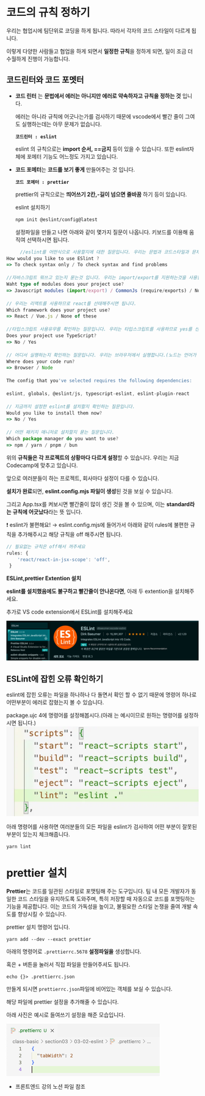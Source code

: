 # 코드의 규칙 정하기

우리는 협업시에 팀단위로 코딩을 하게 됩니다. 따라서 각자의 코드 스타일이 다르게 됩니다.

이렇게 다양한 사람들고 협업을 하게 되면서 **일정한 규칙**을 정하게 되면, 일이 조금 더 수월하게 진행이 가능합니다.

## 코드린터와 코드 포멧터

- **코드 린터** 는 **문법에서 에러는 아니지만 에러로 약속하자고 규칙을 정하는 것** 입니다.
    
    에러는 아니라 규칙에 어긋나는가를 검사하기 때문에 vscode에서 빨간 줄이 그여도 실행하는데는 아무 문제가 없습니다.
    
    **`코드린터 : eslint`**
    
    eslint 의 규칙으로는 **import 순서, ==금지** 등이 있을 수 있습니다. 또한 eslint자체에 포메터 기능도 어느정도 가지고 있습니다.
    

- **코드 포메터**는 **코드를 보기 좋게** 만들어주는 것 입니다.
    
    **`코드 포메터 : prettier`**
    
     prettier의 규칙으로는 **띄어쓰기 2칸,-길이 넘으면 줄바꿈** 하기 등이 있습니다.

     eslint 설치하기

     ```bash
     npm init @eslint/config@latest
     ```

     설정파일을 만들고 나면 아래와 같이 몇가지 질문이 나옵니다.  키보드를 이용해 움직여 선택하시면 됩니다.

```Typescript
     //eslint를 어떤식으로 사용할지에 대한 질문입니다. 우리는 문법과 코드스타일과 문제모두 체크해야하므로 마지막것을 체크합니다.
How would you like to use ESlint ?
=> To check syntax only / To check syntax and find problems

//자바스크립트 뭐쓰고 있는지 묻는것 입니다. 우리는 import/export를 지원하는것을 사용합니다.
Waht type of modules does your project use? 
=> Javascript modules (import/export) / CommonJs (require/exports) / None of these

// 우리는 리액트를 사용하므로 react를 선태해주시면 됩니다.
Which framework does your project use? 
=> React / Vue.js / None of these

//타입스크립트 사용유무를 확인하는 질문입니다. 우리는 타입스크립트를 사용하므로 yes를 선택합니다.
Does your project use TypeScript? 
=> No / Yes

// 어디서 실행하는지 확인하는 질문입니다. 우리는 브라우저에서 실행합니다.(노드는 언어가 아닌 실행기입니다.)
Where does your code run? 
=> Browser / Node

The config that you've selected requires the following dependencies:

eslint, globals, @eslint/js, typescript-eslint, eslint-plugin-react

// 지금까지 설정한 eslint를 설치할지 확인하는 질문입니다.
Would you like to install them now?
=> No / Yes

// 어떤 패키지 매니저로 설치할지 묻는 질문입니다.
Which package manager do you want to use? 
=> npm / yarn / pnpm / bun 
```

위의 **규칙들은 각 프로젝트의 상황마다 다르게 설정**할 수 있습니다. 우리는 지금 Codecamp에 맞추고 있습니다.

앞으로 여러분들이 하는 프로젝트, 회사마다 설정이 다를 수 있습니다.

**설치가 완료**되면, **eslint.config.mjs 파일이 생성**된 것을 보실 수 있습니다.

그리고 App.tsx를 켜보시면 빨간줄이 많이 생긴 것을 볼 수 있으며, 이는 **standard라는 규칙에 어긋났다**라는 뜻 입니다.


❗️ eslint가 불편해요!
→ eslint.config.mjs에 들어가서 아래와 같이 rules에 불편한 규칙을 추가해주시고 해당 규칙을 off 해주시면 됩니다.

```javascript
// 필요없는 규칙은 off해서 꺼주세요
rules: {
    'react/react-in-jsx-scope': 'off',
 }
```
**ESLint,prettier Extention 설치** 

**eslint를 설치했음에도 불구하고 빨간줄이 안나온다면**, 아래 두 extention을 설치해주세요.

추가로 VS code extension에서 ESLint를 설치해주세요

<img src="../img/eslint.webp">


## ESLint에 잡힌 오류 확인하기

eslint에 잡힌 오류는 파일을 하나하나 다 돌면서 확인 할 수 없기 때문에 명령어 하나로 어떤부분이 에러로 잡혔는지 볼 수 있습니다.

package.ujc 4에 명령어를 설정해봅시다.(아래
는 예시이므로 원하는 명령어를 설정하시면 됩니다.)
<img src="../img/eslint error.webp">

아래 명령어를 사용하면 여러분들의 모든 파일을 eslint가 검사하여 어떤 부분이 잘못된 부분이 있는지 체크해줍니다.

```bash
yarn lint
```

# prettier 설치

**Prettier**는 코드를 일관된 스타일로 포맷팅해 주는 도구입니다. 팀 내 모든 개발자가 동일한 코드 스타일을 유지하도록 도와주며, 특히 저장할 때 자동으로 코드를 포맷팅하는 기능을 제공합니다. 이는 코드의 가독성을 높이고, 불필요한 스타일 논쟁을 줄여 개발 속도를 향상시킬 수 있습니다.

prettier 설치 명령어 입니다.

```shell
yarn add --dev --exact prettier
```

아래의 명령어로 `.prettierrc.5678` **설정파일을** 생성합니다.

혹은 + 버튼을 눌러서 직접 파일을 만들어주셔도 됩니다.

```shell
echo {}> .prettierrc.json
```

만들게 되시면 `prettierrc.json`파일에 비어있는 객체를 보실 수 있습니다.

해당 파일에 prettier 설정을 추가해줄 수 있습니다.

아래 사진은 예시로 들여쓰기 설정을 해준 모습입니다.

<img src="../img/prettierrc.json.png">

* 프론트엔드 강의 노션 파일 참조